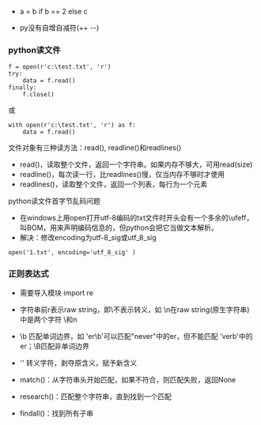 - a = b if b == 2 else c

- py没有自增自减符(++ --)

### python读文件
```
f = open(r'c:\test.txt', 'r')
try:
    data = f.read()
finally:
    f.close()
```
或
```
with open(r'c:\test.txt', 'r') as f:
    data = f.read()
```

文件对象有三种读方法：read(), readline()和readlines()
- read()，读取整个文件，返回一个字符串。如果内存不够大，可用read(size)
- readline()，每次读一行，比readlines()慢，仅当内存不够时才使用
- readlines()，读取整个文件，返回一个列表，每行为一个元素

python读文件首字节乱码问题
- 在windows上用open打开utf-8编码的txt文件时开头会有一个多余的\ufeff，叫BOM，用来声明编码信息的，但python会把它当做文本解析。
- 解决：修改encoding为utf-8_sig或utf_8_sig
```
open('1.txt', encoding='utf_8_sig' )
```

### 正则表达式
- 需要导入模块 import re
- 字符串前r表示raw string，即\不表示转义，如 \n在raw string(原生字符串) 中是两个字符 \和n
- \b 匹配单词边界，如 'er\b'可以匹配"never"中的er，但不能匹配 'verb'中的er；\B匹配非单词边界
- '\' 转义字符，剥夺原含义，赋予新含义

- match()：从字符串头开始匹配，如果不符合，则匹配失败，返回None
- research()：匹配整个字符串，直到找到一个匹配
- findall()：找到所有子串

